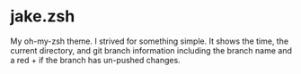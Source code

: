 # jake.zsh
My oh-my-zsh theme. I strived for something simple. It shows the time, the current directory, and git branch
information including the branch name and a red + if the branch has un-pushed changes.
